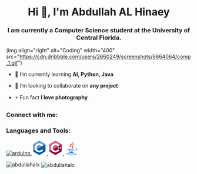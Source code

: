 <h1 align="center">Hi 👋, I'm Abdullah AL Hinaey</h1>
<h3 align="center">I am currently a Computer Science student at the University of Central Florida.</h3>

(img align="right" alt="Coding" width="400" src="https://cdn.dribbble.com/users/2660249/screenshots/6664064/comp_1.gif")

- 🌱 I’m currently learning **AI, Python, Java**

- 👯 I’m looking to collaborate on **any project**

- ⚡ Fun fact **I love photography**

<h3 align="left">Connect with me:</h3>
<p align="left">
</p>

<h3 align="left">Languages and Tools:</h3>
<p align="left"> <a href="https://www.arduino.cc/" target="_blank" rel="noreferrer"> <img src="https://cdn.worldvectorlogo.com/logos/arduino-1.svg" alt="arduino" width="40" height="40"/> </a> <a href="https://www.cprogramming.com/" target="_blank" rel="noreferrer"> <img src="https://raw.githubusercontent.com/devicons/devicon/master/icons/c/c-original.svg" alt="c" width="40" height="40"/> </a> <a href="https://www.w3schools.com/cpp/" target="_blank" rel="noreferrer"> <img src="https://raw.githubusercontent.com/devicons/devicon/master/icons/cplusplus/cplusplus-original.svg" alt="cplusplus" width="40" height="40"/> </a> <a href="https://www.java.com" target="_blank" rel="noreferrer"> <img src="https://raw.githubusercontent.com/devicons/devicon/master/icons/java/java-original.svg" alt="java" width="40" height="40"/> </a> </p>

<p><img align="left" src="https://github-readme-stats.vercel.app/api/top-langs?username=abdullahalx&show_icons=true&locale=en&layout=compact" alt="abdullahalx" /></p>

<p>&nbsp;<img align="center" src="https://github-readme-stats.vercel.app/api?username=abdullahalx&show_icons=true&locale=en" alt="abdullahalx" /></p>
